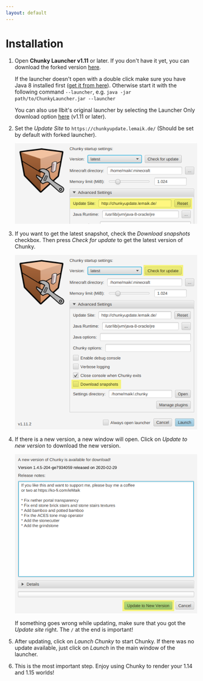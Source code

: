 ```yaml
---
layout: default
---
```


# Installation

1. Open **Chunky Launcher v1.11** or later. If you don't have it yet, you can download the forked version [here](https://chunkyupdate.lemaik.de/ChunkyLauncher.jar).

   If the launcher doesn't open with a double click make sure you have Java 8 installed first ([get it from here](https://java.com/download/)).
   Otherwise start it with the following command `--launcher`, e.g. `java -jar path/to/ChunkyLauncher.jar --launcher`

   You can also use llbit's original launcher by selecting the Launcher Only download option [here](http://chunky.llbit.se/download.html) (v1.11 or later).

2. Set the _Update Site_ to `https://chunkyupdate.lemaik.de/` (Should be set by default with forked launcher).

   ![](/assets/img/chunky-step1.png)

3. If you want to get the latest snapshot, check the _Download snapshots_ checkbox. Then press _Check for update_ to get the latest version of Chunky.

   ![](/assets/img/chunky-step2.png)

4. If there is a new version, a new window will open. Click on _Update to new version_ to download the new version.

   ![](/assets/img/chunky-step3.png)

   If something goes wrong while updating, make sure that you got the _Update site_ right. The `/` at the end is important!

5. After updating, click on _Launch Chunky_ to start Chunky. If there was no update available, just click on _Launch_ in the main window of the launcher.

6. This is the most important step. Enjoy using Chunky to render your 1.14 and 1.15 worlds!
